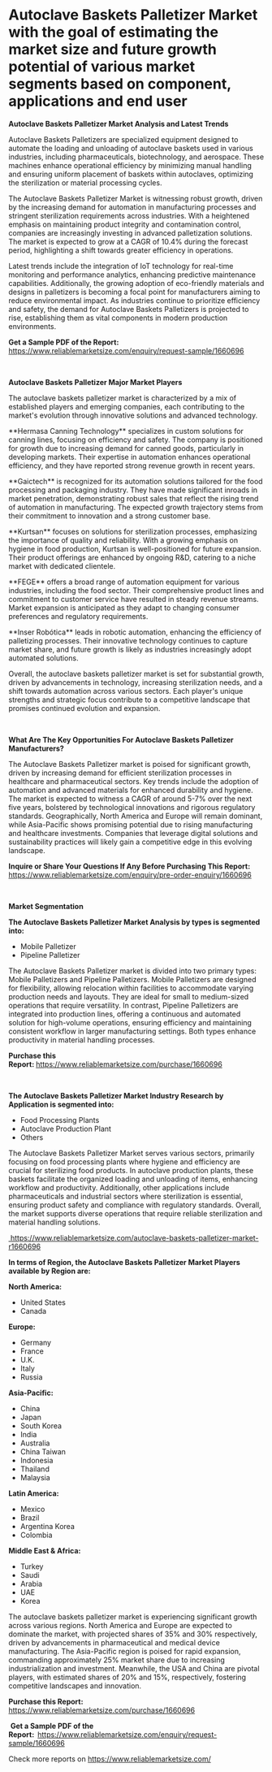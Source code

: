 <p><h1>Autoclave Baskets Palletizer Market with the goal of estimating the market size and future growth potential of various market segments based on component, applications and end user</h1></p><p><strong>Autoclave Baskets Palletizer Market Analysis and Latest Trends</strong></p>
<p><p>Autoclave Baskets Palletizers are specialized equipment designed to automate the loading and unloading of autoclave baskets used in various industries, including pharmaceuticals, biotechnology, and aerospace. These machines enhance operational efficiency by minimizing manual handling and ensuring uniform placement of baskets within autoclaves, optimizing the sterilization or material processing cycles.</p><p>The Autoclave Baskets Palletizer Market is witnessing robust growth, driven by the increasing demand for automation in manufacturing processes and stringent sterilization requirements across industries. With a heightened emphasis on maintaining product integrity and contamination control, companies are increasingly investing in advanced palletization solutions. The market is expected to grow at a CAGR of 10.4% during the forecast period, highlighting a shift towards greater efficiency in operations.</p><p>Latest trends include the integration of IoT technology for real-time monitoring and performance analytics, enhancing predictive maintenance capabilities. Additionally, the growing adoption of eco-friendly materials and designs in palletizers is becoming a focal point for manufacturers aiming to reduce environmental impact. As industries continue to prioritize efficiency and safety, the demand for Autoclave Baskets Palletizers is projected to rise, establishing them as vital components in modern production environments.</p></p>
<p><strong>Get a Sample PDF of the Report:&nbsp;</strong> <a href="https://www.reliablemarketsize.com/enquiry/request-sample/1660696?utm_campaign=2628&utm_medium=2&utm_source=Github&utm_content=ia&utm_term=29032025&utm_id=autoclave-baskets-palletizer">https://www.reliablemarketsize.com/enquiry/request-sample/1660696</a></p>
<p>&nbsp;</p>
<p><strong>Autoclave Baskets Palletizer Major Market Players</strong></p>
<p><p>The autoclave baskets palletizer market is characterized by a mix of established players and emerging companies, each contributing to the market's evolution through innovative solutions and advanced technology.</p><p>**Hermasa Canning Technology** specializes in custom solutions for canning lines, focusing on efficiency and safety. The company is positioned for growth due to increasing demand for canned goods, particularly in developing markets. Their expertise in automation enhances operational efficiency, and they have reported strong revenue growth in recent years.</p><p>**Gaictech** is recognized for its automation solutions tailored for the food processing and packaging industry. They have made significant inroads in market penetration, demonstrating robust sales that reflect the rising trend of automation in manufacturing. The expected growth trajectory stems from their commitment to innovation and a strong customer base.</p><p>**Kurtsan** focuses on solutions for sterilization processes, emphasizing the importance of quality and reliability. With a growing emphasis on hygiene in food production, Kurtsan is well-positioned for future expansion. Their product offerings are enhanced by ongoing R&D, catering to a niche market with dedicated clientele.</p><p>**FEGE** offers a broad range of automation equipment for various industries, including the food sector. Their comprehensive product lines and commitment to customer service have resulted in steady revenue streams. Market expansion is anticipated as they adapt to changing consumer preferences and regulatory requirements.</p><p>**Inser Robótica** leads in robotic automation, enhancing the efficiency of palletizing processes. Their innovative technology continues to capture market share, and future growth is likely as industries increasingly adopt automated solutions.</p><p>Overall, the autoclave baskets palletizer market is set for substantial growth, driven by advancements in technology, increasing sterilization needs, and a shift towards automation across various sectors. Each player's unique strengths and strategic focus contribute to a competitive landscape that promises continued evolution and expansion.</p></p>
<p>&nbsp;</p>
<p><strong>What Are The Key Opportunities For Autoclave Baskets Palletizer Manufacturers?</strong></p>
<p><p>The Autoclave Baskets Palletizer market is poised for significant growth, driven by increasing demand for efficient sterilization processes in healthcare and pharmaceutical sectors. Key trends include the adoption of automation and advanced materials for enhanced durability and hygiene. The market is expected to witness a CAGR of around 5-7% over the next five years, bolstered by technological innovations and rigorous regulatory standards. Geographically, North America and Europe will remain dominant, while Asia-Pacific shows promising potential due to rising manufacturing and healthcare investments. Companies that leverage digital solutions and sustainability practices will likely gain a competitive edge in this evolving landscape.</p></p>
<p><strong>Inquire or Share Your Questions If Any Before Purchasing This Report:</strong> <a href="https://www.reliablemarketsize.com/enquiry/pre-order-enquiry/1660696?utm_campaign=2628&utm_medium=2&utm_source=Github&utm_content=ia&utm_term=29032025&utm_id=autoclave-baskets-palletizer">https://www.reliablemarketsize.com/enquiry/pre-order-enquiry/1660696</a></p>
<p>&nbsp;</p>
<p><strong>Market Segmentation</strong></p>
<p><strong>The Autoclave Baskets Palletizer Market Analysis by types is segmented into:</strong></p>
<p><ul><li>Mobile Palletizer</li><li>Pipeline Palletizer</li></ul></p>
<p><p>The Autoclave Baskets Palletizer market is divided into two primary types: Mobile Palletizers and Pipeline Palletizers. Mobile Palletizers are designed for flexibility, allowing relocation within facilities to accommodate varying production needs and layouts. They are ideal for small to medium-sized operations that require versatility. In contrast, Pipeline Palletizers are integrated into production lines, offering a continuous and automated solution for high-volume operations, ensuring efficiency and maintaining consistent workflow in larger manufacturing settings. Both types enhance productivity in material handling processes.</p></p>
<p><strong>Purchase this Report:&nbsp;</strong><a href="https://www.reliablemarketsize.com/purchase/1660696?utm_campaign=2628&utm_medium=2&utm_source=Github&utm_content=ia&utm_term=29032025&utm_id=autoclave-baskets-palletizer">https://www.reliablemarketsize.com/purchase/1660696</a></p>
<p>&nbsp;</p>
<p><strong>The Autoclave Baskets Palletizer Market Industry Research by Application is segmented into:</strong></p>
<p><ul><li>Food Processing Plants</li><li>Autoclave Production Plant</li><li>Others</li></ul></p>
<p><p>The Autoclave Baskets Palletizer Market serves various sectors, primarily focusing on food processing plants where hygiene and efficiency are crucial for sterilizing food products. In autoclave production plants, these baskets facilitate the organized loading and unloading of items, enhancing workflow and productivity. Additionally, other applications include pharmaceuticals and industrial sectors where sterilization is essential, ensuring product safety and compliance with regulatory standards. Overall, the market supports diverse operations that require reliable sterilization and material handling solutions.</p></p>
<p><a href="https://www.reliablemarketsize.com/autoclave-baskets-palletizer-market-r1660696?utm_campaign=2628&utm_medium=2&utm_source=Github&utm_content=ia&utm_term=29032025&utm_id=autoclave-baskets-palletizer">&nbsp;https://www.reliablemarketsize.com/autoclave-baskets-palletizer-market-r1660696</a></p>
<p><strong>In terms of Region, the Autoclave Baskets Palletizer Market Players available by Region are:</strong></p>
<p>
    <p> <strong> North America: </strong>
        <ul>
            <li>United States</li>
            <li>Canada</li>
        </ul>
        </p> 
    <p> <strong> Europe: </strong>
        <ul>
            <li>Germany</li>
            <li>France</li>
            <li>U.K.</li>
            <li>Italy</li>
            <li>Russia</li>
        </ul>
        </p> 
    <p> <strong> Asia-Pacific: </strong>
        <ul>
            <li>China</li>
            <li>Japan</li>
            <li>South Korea</li>
            <li>India</li>
            <li>Australia</li>
            <li>China Taiwan</li>
            <li>Indonesia</li>
            <li>Thailand</li>
            <li>Malaysia</li>
        </ul>
        </p> 
    <p> <strong> Latin America: </strong>
        <ul>
            <li>Mexico</li>
            <li>Brazil</li>
            <li>Argentina Korea</li>
            <li>Colombia</li>
        </ul>
        </p> 
    <p> <strong> Middle East & Africa: </strong>
        <ul>
            <li>Turkey</li>
            <li>Saudi</li>
            <li>Arabia</li>
            <li>UAE</li>
            <li>Korea</li>
        </ul>
    </p>
    </p>
<p><p>The autoclave baskets palletizer market is experiencing significant growth across various regions. North America and Europe are expected to dominate the market, with projected shares of 35% and 30% respectively, driven by advancements in pharmaceutical and medical device manufacturing. The Asia-Pacific region is poised for rapid expansion, commanding approximately 25% market share due to increasing industrialization and investment. Meanwhile, the USA and China are pivotal players, with estimated shares of 20% and 15%, respectively, fostering competitive landscapes and innovation.</p></p>
<p><strong>Purchase this Report: </strong><a href="https://www.reliablemarketsize.com/purchase/1660696?utm_campaign=2628&utm_medium=2&utm_source=Github&utm_content=ia&utm_term=29032025&utm_id=autoclave-baskets-palletizer">https://www.reliablemarketsize.com/purchase/1660696</a></p>
<p>&nbsp;<strong>Get a Sample PDF of the Report:&nbsp;&nbsp;</strong><a href="https://www.reliablemarketsize.com/enquiry/request-sample/1660696?utm_campaign=2628&utm_medium=2&utm_source=Github&utm_content=ia&utm_term=29032025&utm_id=autoclave-baskets-palletizer">https://www.reliablemarketsize.com/enquiry/request-sample/1660696</a></p>
<p><strong></strong></p>
<p>Check more reports on <a href="https://www.reliablemarketsize.com/?utm_campaign=2628&utm_medium=2&utm_source=Github&utm_content=ia&utm_term=29032025&utm_id=autoclave-baskets-palletizer">https://www.reliablemarketsize.com/</a></p>